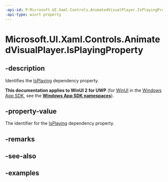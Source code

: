 ```yaml
---
-api-id: P:Microsoft.UI.Xaml.Controls.AnimatedVisualPlayer.IsPlayingProperty
-api-type: winrt property
---
```


<!-- Property syntax.
public DependencyProperty IsPlayingProperty { get; }
-->

# Microsoft.UI.Xaml.Controls.AnimatedVisualPlayer.IsPlayingProperty

## -description

Identifies the [IsPlaying](animatedvisualplayer_isplaying.md) dependency property.

**This documentation applies to WinUI 2 for UWP** (for [WinUI](/windows/apps/winui/winui3/) in the [Windows App SDK](/windows/apps/windows-app-sdk/), see the **[Windows App SDK namespaces](/windows/windows-app-sdk/api/winrt/)**).

## -property-value

The identifier for the [IsPlaying](animatedvisualplayer_isplaying.md) dependency property.

## -remarks

## -see-also

## -examples

